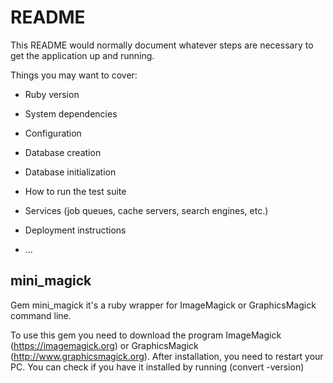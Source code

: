 # README

This README would normally document whatever steps are necessary to get the
application up and running.

Things you may want to cover:

* Ruby version

* System dependencies

* Configuration

* Database creation

* Database initialization

* How to run the test suite

* Services (job queues, cache servers, search engines, etc.)

* Deployment instructions

* ...

## mini_magick
  Gem mini_magick it's a ruby wrapper for ImageMagick or GraphicsMagick command line.

  To use this gem you need to download the program ImageMagick (https://imagemagick.org) or GraphicsMagick (http://www.graphicsmagick.org).
  After installation, you need to restart your PC.
  You can check if you have it installed by running (convert -version)
